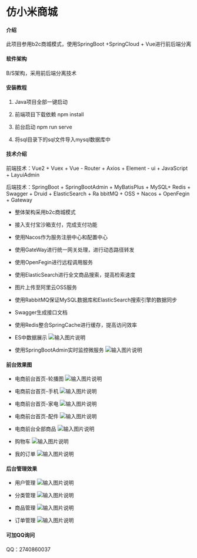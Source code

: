 # 仿小米商城

#### 介绍

此项目参用b2c商城模式，使用SpringBoot +SpringCloud + Vue进行前后端分离

#### 软件架构
B/S架构，采用前后端分离技术


#### 安装教程

1. Java项目全部一键启动  

2. 前端项目下载依赖 npm install

3. 前台启动 npm run serve

4. 将sql目录下的sql文件导入mysql数据库中

#### 技术介绍

前端技术：Vue2 + Vuex + Vue - Router + Axios + Element - ui + JavaScript + LayuiAdmin

后端技术：SpringBoot + SpringBootAdmin + MyBatisPlus + MySQL+ Redis + Swagger + Druid + ElasticSearch + Ra
bbitMQ + OSS + Nacos + OpenFegin + Gateway

* 整体架构采用b2c商城模式

* 接入支付宝沙箱支付，完成支付功能

* 使用Nacos作为服务注册中心和配置中心

* 使用GateWay进行统一网关处理，进行动态路径转发

* 使用OpenFegin进行远程调用服务

* 使用ElasticSearch进行全文商品搜索，提高检索速度

* 图片上传至阿里云OSS服务

* 使用RabbitMQ保证MySQL数据库和ElasticSearch搜索引擎的数据同步

* Swagger生成接口文档

* 使用Redis整合SpringCache进行缓存，提高访问效率

* ES中数据展示
![输入图片说明](images/image1.png)

* 使用SpringBootAdmin实时监控微服务
![输入图片说明](images/image9.png)

#### 前台效果图

* 电商前台首页-轮播图
![输入图片说明](images/image2.png)

* 电商前台首页-手机
![输入图片说明](images/image3.png)

* 电商前台首页-家电
![输入图片说明](images/image4.png)

* 电商前台首页-配件
![输入图片说明](images/image5.png)

* 电商前台全部商品
![输入图片说明](images/image6.png)

* 购物车
![输入图片说明](images/image7.png)

* 我的订单
![输入图片说明](images/image8.png)

#### 后台管理效果

* 用户管理
![输入图片说明](images/image10.png)

* 分类管理
![输入图片说明](images/image11.png)

* 商品管理
![输入图片说明](images/image12.png)

* 订单管理
![输入图片说明](images/image13.png)

#### 可加QQ询问

QQ：2740860037